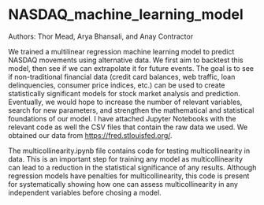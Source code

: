 # NASDAQ_machine_learning_model
Authors: Thor Mead, Arya Bhansali, and Anay Contractor

We trained a multilinear regression machine learning model to predict NASDAQ movements using alternative data. We first aim to backtest this model, then see if we can extrapolate it for future events. The goal is to see if non-traditional financial data (credit card balances, web traffic, loan delinquencies, consumer price indices, etc.) can be used to create statistically significant models for stock market analysis and prediction. Eventually, we would hope to increase the number of relevant variables, search for new parameters, and strengthen the mathematical and statistical foundations of our model. I have attached Jupyter Notebooks with the relevant code as well the CSV files that contain the raw data we used. We obtained our data from https://fred.stlouisfed.org/.


The multicollinearity.ipynb file contains code for testing multicollinearity in data. This is an important step for training any model as multicollinearity can lead to a reduction in the statistical significance of any results. Although regression models have penalties for multicollinearity, this code is present for systematically showing how one can assess multicollinearity in any independent variables before chosing a model. 
